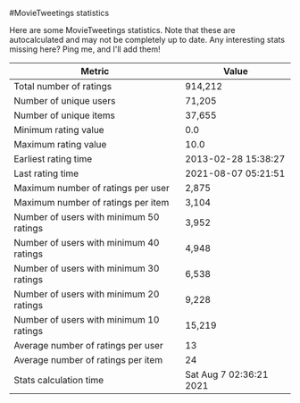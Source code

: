 #MovieTweetings statistics

Here are some MovieTweetings statistics. Note that these are autocalculated and may not be completely up to date. Any interesting stats missing here? Ping me, and I'll add them!

Metric | Value
--- | ---
Total number of ratings                 | 914,212
Number of unique users                  | 71,205
Number of unique items                  | 37,655
Minimum rating value                    | 0.0
Maximum rating value                    | 10.0
Earliest rating time                    | 2013-02-28 15:38:27
Last rating time                        | 2021-08-07 05:21:51
Maximum number of ratings per user      | 2,875
Maximum number of ratings per item      | 3,104
Number of users with minimum 50 ratings | 3,952
Number of users with minimum 40 ratings | 4,948
Number of users with minimum 30 ratings | 6,538
Number of users with minimum 20 ratings | 9,228
Number of users with minimum 10 ratings | 15,219
Average number of ratings per user      | 13
Average number of ratings per item      | 24
Stats calculation time                  | Sat Aug  7 02:36:21 2021

